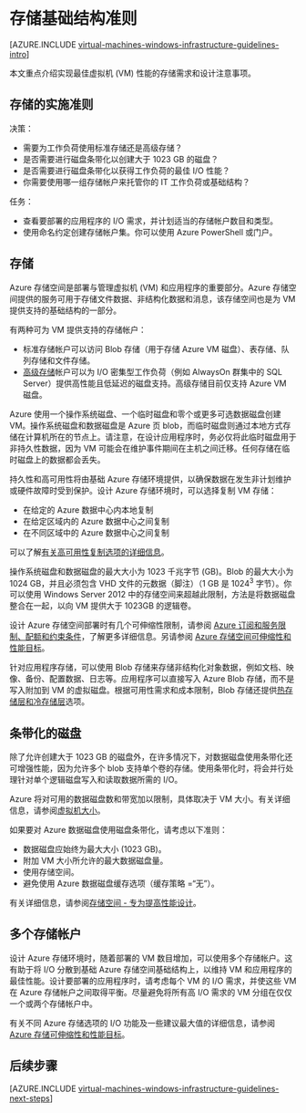 <properties
	pageTitle="存储解决方案准则 | Azure"
	description="了解用于在 Azure 基础结构服务中部署存储解决方案的关键设计和实施准则。"
	documentationCenter=""
	services="virtual-machines-windows"
	authors="iainfoulds"
	manager="timlt"
	editor=""
	tags="azure-resource-manager"/>  


<tags
	ms.service="virtual-machines-windows"
	ms.workload="infrastructure-services"
	ms.tgt_pltfrm="vm-windows"
	ms.devlang="na"
	ms.topic="article"
	ms.date="09/08/2016"
	wacn.date=""
	ms.author="iainfou"/>  


# 存储基础结构准则

[AZURE.INCLUDE [virtual-machines-windows-infrastructure-guidelines-intro](../../includes/virtual-machines-windows-infrastructure-guidelines-intro.md)]

本文重点介绍实现最佳虚拟机 (VM) 性能的存储需求和设计注意事项。


## 存储的实施准则

决策：

- 需要为工作负荷使用标准存储还是高级存储？
- 是否需要进行磁盘条带化以创建大于 1023 GB 的磁盘？
- 是否需要进行磁盘条带化以获得工作负荷的最佳 I/O 性能？
- 你需要使用哪一组存储帐户来托管你的 IT 工作负荷或基础结构？

任务：

- 查看要部署的应用程序的 I/O 需求，并计划适当的存储帐户数目和类型。
- 使用命名约定创建存储帐户集。你可以使用 Azure PowerShell 或门户。


## 存储

Azure 存储空间是部署与管理虚拟机 (VM) 和应用程序的重要部分。Azure 存储空间提供的服务可用于存储文件数据、非结构化数据和消息，该存储空间也是为 VM 提供支持的基础结构的一部分。

有两种可为 VM 提供支持的存储帐户：

- 标准存储帐户可以访问 Blob 存储（用于存储 Azure VM 磁盘）、表存储、队列存储和文件存储。
- [高级存储](/documentation/articles/storage-premium-storage/)帐户可以为 I/O 密集型工作负荷（例如 AlwaysOn 群集中的 SQL Server）提供高性能且低延迟的磁盘支持。高级存储目前仅支持 Azure VM 磁盘。

Azure 使用一个操作系统磁盘、一个临时磁盘和零个或更多可选数据磁盘创建 VM。操作系统磁盘和数据磁盘是 Azure 页 blob，而临时磁盘则通过本地方式存储在计算机所在的节点上。请注意，在设计应用程序时，务必仅将此临时磁盘用于非持久性数据，因为 VM 可能会在维护事件期间在主机之间迁移。任何存储在临时磁盘上的数据都会丢失。

持久性和高可用性将由基础 Azure 存储环境提供，以确保数据在发生非计划维护或硬件故障时受到保护。设计 Azure 存储环境时，可以选择复制 VM 存储：

- 在给定的 Azure 数据中心内本地复制
- 在给定区域内的 Azure 数据中心之间复制
- 在不同区域中的 Azure 数据中心之间复制

可以了解[有关高可用性复制选项的详细信息](/documentation/articles/storage-introduction/#replication-for-durability-and-high-availability)。

操作系统磁盘和数据磁盘的最大大小为 1023 千兆字节 (GB)。Blob 的最大大小为 1024 GB，并且必须包含 VHD 文件的元数据（脚注）（1 GB 是 1024<sup>3</sup> 字节）。你可以使用 Windows Server 2012 中的存储空间来超越此限制，方法是将数据磁盘整合在一起，以向 VM 提供大于 1023GB 的逻辑卷。

设计 Azure 存储空间部署时有几个可伸缩性限制，请参阅 [Azure 订阅和服务限制、配额和约束条件](/documentation/articles/azure-subscription-service-limits/#storage-limits)，了解更多详细信息。另请参阅 [Azure 存储空间可伸缩性和性能目标](/documentation/articles/storage-scalability-targets/)。

针对应用程序存储，可以使用 Blob 存储来存储非结构化对象数据，例如文档、映像、备份、配置数据、日志等。应用程序可以直接写入 Azure Blob 存储，而不是写入附加到 VM 的虚拟磁盘。根据可用性需求和成本限制，Blob 存储还提供[热存储层和冷存储层](/documentation/articles/storage-blob-storage-tiers/)选项。


## 条带化的磁盘
除了允许创建大于 1023 GB 的磁盘外，在许多情况下，对数据磁盘使用条带化还可增强性能，因为允许多个 blob 支持单个卷的存储。使用条带化时，将会并行处理针对单个逻辑磁盘写入和读取数据所需的 I/O。

Azure 将对可用的数据磁盘数和带宽加以限制，具体取决于 VM 大小。有关详细信息，请参阅[虚拟机大小](/documentation/articles/virtual-machines-windows-sizes/)。

如果要对 Azure 数据磁盘使用磁盘条带化，请考虑以下准则：

- 数据磁盘应始终为最大大小 (1023 GB)。
- 附加 VM 大小所允许的最大数据磁盘量。
- 使用存储空间。
- 避免使用 Azure 数据磁盘缓存选项（缓存策略 =“无”）。

有关详细信息，请参阅[存储空间 - 专为提高性能设计](http://social.technet.microsoft.com/wiki/contents/articles/15200.storage-spaces-designing-for-performance.aspx)。


## 多个存储帐户

设计 Azure 存储环境时，随着部署的 VM 数目增加，可以使用多个存储帐户。这有助于将 I/O 分散到基础 Azure 存储空间基础结构上，以维持 VM 和应用程序的最佳性能。设计要部署的应用程序时，请考虑每个 VM 的 I/O 需求，并使这些 VM 在 Azure 存储帐户之间取得平衡。尽量避免将所有高 I/O 需求的 VM 分组在仅仅一个或两个存储帐户中。

有关不同 Azure 存储选项的 I/O 功能及一些建议最大值的详细信息，请参阅 [Azure 存储可伸缩性和性能目标](/documentation/articles/storage-scalability-targets/)。


## <a name="next-steps"></a>后续步骤

[AZURE.INCLUDE [virtual-machines-windows-infrastructure-guidelines-next-steps](../../includes/virtual-machines-windows-infrastructure-guidelines-next-steps.md)]

<!---HONumber=Mooncake_1017_2016-->